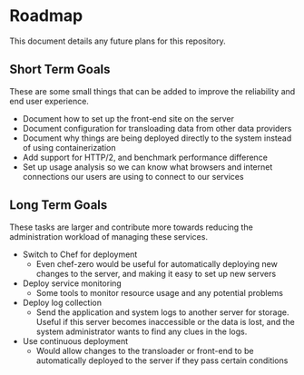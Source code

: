 # Roadmap

This document details any future plans for this repository.

## Short Term Goals

These are some small things that can be added to improve the reliability and end user experience.

* Document how to set up the front-end site on the server
* Document configuration for transloading data from other data providers
* Document why things are being deployed directly to the system instead of using containerization
* Add support for HTTP/2, and benchmark performance difference
* Set up usage analysis so we can know what browsers and internet connections our users are using to connect to our services

## Long Term Goals

These tasks are larger and contribute more towards reducing the administration workload of managing these services.

* Switch to Chef for deployment
    * Even chef-zero would be useful for automatically deploying new changes to the server, and making it easy to set up new servers
* Deploy service monitoring
    * Some tools to monitor resource usage and any potential problems
* Deploy log collection
    * Send the application and system logs to another server for storage. Useful if this server becomes inaccessible or the data is lost, and the system administrator wants to find any clues in the logs.
* Use continuous deployment
    * Would allow changes to the transloader or front-end to be automatically deployed to the server if they pass certain conditions
